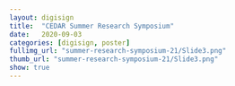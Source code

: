 ```yaml
---
layout: digisign
title:  "CEDAR Summer Research Symposium"
date:   2020-09-03
categories: [digisign, poster]
fullimg_url: "summer-research-symposium-21/Slide3.png"
thumb_url: "summer-research-symposium-21/Slide3.png"
show: true
---
```

